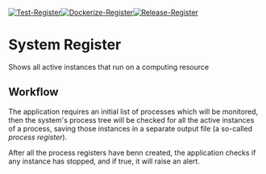 [![Test-Register](https://github.com/basavyr/system_register/actions/workflows/test-register.yml/badge.svg)](https://github.com/basavyr/system_register/actions/workflows/test-register.yml)[![Dockerize-Register](https://github.com/basavyr/system_register/actions/workflows/docker-app.yml/badge.svg)](https://github.com/basavyr/system_register/actions/workflows/docker-app.yml)[![Release-Register](https://github.com/basavyr/system_register/actions/workflows/release-app.yml/badge.svg)](https://github.com/basavyr/system_register/actions/workflows/release-app.yml)
# System Register

Shows all active instances that run on a computing resource

## Workflow

The application requires an initial list of processes which will be monitored, then the system's process tree will be checked for all the active instances of a process, saving those instances in a separate output file (a so-called *process register*).

After all the process registers have benn created, the application checks if any instance has stopped, and if true, it will raise an alert.
